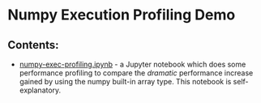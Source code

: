 # Numpy Execution Profiling Demo

## Contents:

- [numpy-exec-profiling.ipynb](numpy-exec-profiling.ipynb) - a Jupyter notebook which does some performance profiling to compare the *dramatic* performance increase gained by using the numpy built-in array type. This notebook is self-explanatory.